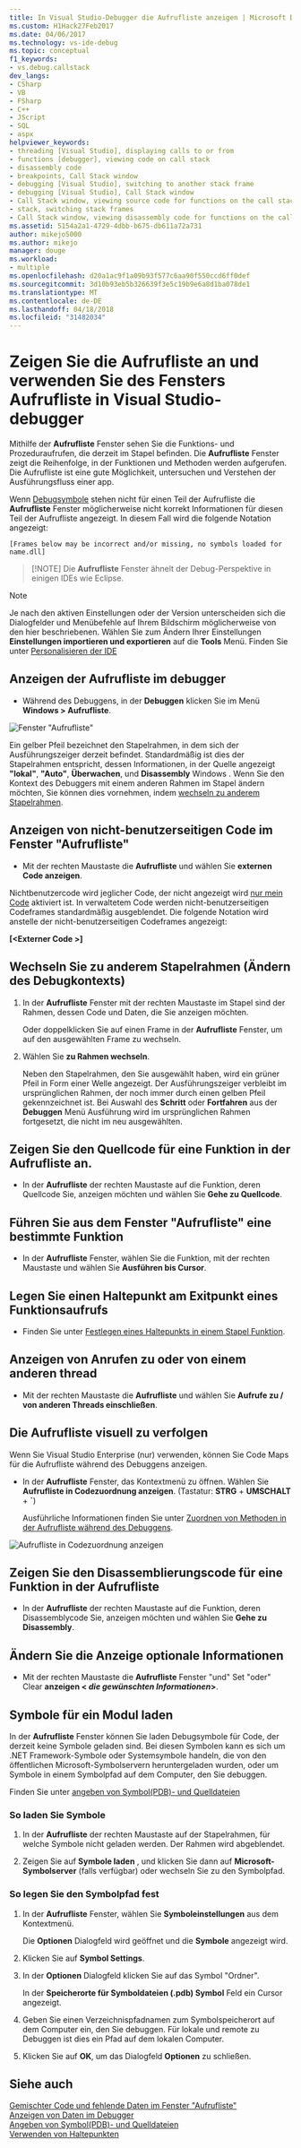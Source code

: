 ```yaml
---
title: In Visual Studio-Debugger die Aufrufliste anzeigen | Microsoft Docs
ms.custom: H1Hack27Feb2017
ms.date: 04/06/2017
ms.technology: vs-ide-debug
ms.topic: conceptual
f1_keywords:
- vs.debug.callstack
dev_langs:
- CSharp
- VB
- FSharp
- C++
- JScript
- SQL
- aspx
helpviewer_keywords:
- threading [Visual Studio], displaying calls to or from
- functions [debugger], viewing code on call stack
- disassembly code
- breakpoints, Call Stack window
- debugging [Visual Studio], switching to another stack frame
- debugging [Visual Studio], Call Stack window
- Call Stack window, viewing source code for functions on the call stack
- stack, switching stack frames
- Call Stack window, viewing disassembly code for functions on the call stack
ms.assetid: 5154a2a1-4729-4dbb-b675-db611a72a731
author: mikejo5000
ms.author: mikejo
manager: douge
ms.workload:
- multiple
ms.openlocfilehash: d20a1ac9f1a09b93f577c6aa90f550ccd6ff0def
ms.sourcegitcommit: 3d10b93eb5b326639f3e5c19b9e6a8d1ba078de1
ms.translationtype: MT
ms.contentlocale: de-DE
ms.lasthandoff: 04/18/2018
ms.locfileid: "31482034"
---
```

# <a name="view-the-call-stack-and-use-the-call-stack-window-in-the-visual-studio-debugger"></a>Zeigen Sie die Aufrufliste an und verwenden Sie des Fensters Aufrufliste in Visual Studio-debugger

Mithilfe der **Aufrufliste** Fenster sehen Sie die Funktions- und Prozeduraufrufen, die derzeit im Stapel befinden. Die **Aufrufliste** Fenster zeigt die Reihenfolge, in der Funktionen und Methoden werden aufgerufen. Die Aufrufliste ist eine gute Möglichkeit, untersuchen und Verstehen der Ausführungsfluss einer app.
  
Wenn [Debugsymbole](#bkmk_symbols) stehen nicht für einen Teil der Aufrufliste die **Aufrufliste** Fenster möglicherweise nicht korrekt Informationen für diesen Teil der Aufrufliste angezeigt. In diesem Fall wird die folgende Notation angezeigt:  
  
`[Frames below may be incorrect and/or missing, no symbols loaded for name.dll]`

>  [!NOTE]
> Die **Aufrufliste** Fenster ähnelt der Debug-Perspektive in einigen IDEs wie Eclipse. 

> [!NOTE]
>  Je nach den aktiven Einstellungen oder der Version unterscheiden sich die Dialogfelder und Menübefehle auf Ihrem Bildschirm möglicherweise von den hier beschriebenen. Wählen Sie zum Ändern Ihrer Einstellungen **Einstellungen importieren und exportieren** auf die **Tools** Menü.  Finden Sie unter [Personalisieren der IDE](../ide/personalizing-the-visual-studio-ide.md)
  
## <a name="view-the-call-stack-while-in-the-debugger"></a>Anzeigen der Aufrufliste im debugger 
  
-   Während des Debuggens, in der **Debuggen** klicken Sie im Menü **Windows > Aufrufliste**.

 ![Fenster "Aufrufliste"](../debugger/media/dbg_basics_callstack_window.png "CallStackWindow")

Ein gelber Pfeil bezeichnet den Stapelrahmen, in dem sich der Ausführungszeiger derzeit befindet. Standardmäßig ist dies der Stapelrahmen entspricht, dessen Informationen, in der Quelle angezeigt **"lokal"**, **"Auto"**, **Überwachen**, und **Disassembly** Windows . Wenn Sie den Kontext des Debuggers mit einem anderen Rahmen im Stapel ändern möchten, Sie können dies vornehmen, indem [wechseln zu anderem Stapelrahmen](#bkmk_switch).   
  
## <a name="display-non-user-code-in-the-call-stack-window"></a>Anzeigen von nicht-benutzerseitigen Code im Fenster "Aufrufliste"  
  
-   Mit der rechten Maustaste die **Aufrufliste** und wählen Sie **externen Code anzeigen**.

Nichtbenutzercode wird jeglicher Code, der nicht angezeigt wird [nur mein Code](../debugger/just-my-code.md) aktiviert ist. In verwaltetem Code werden nicht-benutzerseitigen Codeframes standardmäßig ausgeblendet. Die folgende Notation wird anstelle der nicht-benutzerseitigen Codeframes angezeigt:  
  
**[\<Externer Code >]**  
  
## <a name="bkmk_switch"></a> Wechseln Sie zu anderem Stapelrahmen (Ändern des Debugkontexts)
  
1.  In der **Aufrufliste** Fenster mit der rechten Maustaste im Stapel sind der Rahmen, dessen Code und Daten, die Sie anzeigen möchten.

    Oder doppelklicken Sie auf einen Frame in der **Aufrufliste** Fenster, um auf den ausgewählten Frame zu wechseln. 
  
2.  Wählen Sie **zu Rahmen wechseln**.  
  
     Neben den Stapelrahmen, den Sie ausgewählt haben, wird ein grüner Pfeil in Form einer Welle angezeigt. Der Ausführungszeiger verbleibt im ursprünglichen Rahmen, der noch immer durch einen gelben Pfeil gekennzeichnet ist. Bei Auswahl des **Schritt** oder **Fortfahren** aus der **Debuggen** Menü Ausführung wird im ursprünglichen Rahmen fortgesetzt, die nicht im neu ausgewählten.  
  
## <a name="view-the-source-code-for-a-function-on-the-call-stack"></a>Zeigen Sie den Quellcode für eine Funktion in der Aufrufliste an.  
  
-   In der **Aufrufliste** der rechten Maustaste auf die Funktion, deren Quellcode Sie, anzeigen möchten und wählen Sie **Gehe zu Quellcode**.

## <a name="run-to-a-specific-function-from-the-call-stack-window"></a>Führen Sie aus dem Fenster "Aufrufliste" eine bestimmte Funktion  
  
-  In der **Aufrufliste** Fenster, wählen Sie die Funktion, mit der rechten Maustaste und wählen Sie **Ausführen bis Cursor**.  
  
## <a name="set-a-breakpoint-on-the-exit-point-of-a-function-call"></a>Legen Sie einen Haltepunkt am Exitpunkt eines Funktionsaufrufs  
  
-   Finden Sie unter [Festlegen eines Haltepunkts in einem Stapel Funktion](../debugger/using-breakpoints.md#BKMK_Set_a_breakpoint_in_the_call_stack_window).

## <a name="display-calls-to-or-from-another-thread"></a>Anzeigen von Anrufen zu oder von einem anderen thread  
  
-   Mit der rechten Maustaste die **Aufrufliste** und wählen Sie **Aufrufe zu / von anderen Threads einschließen**.   
  
## <a name="visually-trace-the-call-stack"></a>Die Aufrufliste visuell zu verfolgen  

Wenn Sie Visual Studio Enterprise (nur) verwenden, können Sie Code Maps für die Aufrufliste während des Debuggens anzeigen.

- In der **Aufrufliste** Fenster, das Kontextmenü zu öffnen. Wählen Sie **Aufrufliste in Codezuordnung anzeigen**. (Tastatur: **STRG** + **UMSCHALT** + **`**)  
  
    Ausführliche Informationen finden Sie unter [Zuordnen von Methoden in der Aufrufliste während des Debuggens](../debugger/map-methods-on-the-call-stack-while-debugging-in-visual-studio.md).

![Aufrufliste in Codezuordnung anzeigen](../debugger/media/dbg_basics_show_call_stack_on_code_map.gif "ShowCallStackOnCodeMap")
  
## <a name="view-the-disassembly-code-for-a-function-on-the-call-stack"></a>Zeigen Sie den Disassemblierungscode für eine Funktion in der Aufrufliste  
  
-   In der **Aufrufliste** der rechten Maustaste auf die Funktion, deren Disassemblycode Sie, anzeigen möchten und wählen Sie **Gehe zu Disassembly**.    

## <a name="change-the-optional-information-displayed"></a>Ändern Sie die Anzeige optionale Informationen  
  
-   Mit der rechten Maustaste die **Aufrufliste** Fenster "und" Set "oder" Clear **anzeigen \< ***die gewünschten Informationen***>**.  
  
## <a name="bkmk_symbols"></a> Symbole für ein Modul laden
In der **Aufrufliste** Fenster können Sie laden Debugsymbole für Code, der derzeit keine Symbole geladen sind. Bei diesen Symbolen kann es sich um .NET Framework-Symbole oder Systemsymbole handeln, die von den öffentlichen Microsoft-Symbolservern heruntergeladen wurden, oder um Symbole in einem Symbolpfad auf dem Computer, den Sie debuggen.  
  
Finden Sie unter [angeben von Symbol(PDB)- und Quelldateien](../debugger/specify-symbol-dot-pdb-and-source-files-in-the-visual-studio-debugger.md)  
  
### <a name="to-load-symbols"></a>So laden Sie Symbole  
  
1.  In der **Aufrufliste** der rechten Maustaste auf der Stapelrahmen, für welche Symbole nicht geladen werden. Der Rahmen wird abgeblendet.  
  
2.  Zeigen Sie auf **Symbole laden** , und klicken Sie dann auf **Microsoft-Symbolserver** (falls verfügbar) oder wechseln Sie zu den Symbolpfad.  
  
### <a name="to-set-the-symbol-path"></a>So legen Sie den Symbolpfad fest  
  
1.  In der **Aufrufliste** Fenster, wählen Sie **Symboleinstellungen** aus dem Kontextmenü.  
  
     Die **Optionen** Dialogfeld wird geöffnet und die **Symbole** angezeigt wird.  
  
2.  Klicken Sie auf **Symbol Settings**.  
  
3.  In der **Optionen** Dialogfeld klicken Sie auf das Symbol "Ordner".  
  
     In der **Speicherorte für Symboldateien (.pdb) Symbol** Feld ein Cursor angezeigt.  
  
4.  Geben Sie einen Verzeichnispfadnamen zum Symbolspeicherort auf dem Computer ein, den Sie debuggen. Für lokale und remote zu Debuggen ist dies ein Pfad auf dem lokalen Computer.
  
5.  Klicken Sie auf **OK**, um das Dialogfeld **Optionen** zu schließen.  
  
## <a name="see-also"></a>Siehe auch  
 [Gemischter Code und fehlende Daten im Fenster "Aufrufliste"](../debugger/mixed-code-and-missing-information-in-the-call-stack-window.md)  
 [Anzeigen von Daten im Debugger](../debugger/viewing-data-in-the-debugger.md)   
 [Angeben von Symbol(PDB)- und Quelldateien](../debugger/specify-symbol-dot-pdb-and-source-files-in-the-visual-studio-debugger.md)   
 [Verwenden von Haltepunkten](../debugger/using-breakpoints.md)